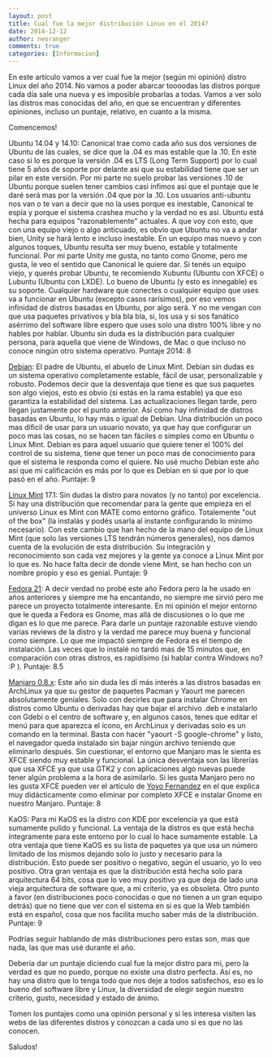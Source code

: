 ```yaml
---
layout: post
title: Cual fue la mejor distribución Linux en el 2014?
date: 2014-12-12
author: neoranger
comments: true
categories: [Informacion]
---
```

En este artículo vamos a ver cual fue la mejor (según mi opinión) distro Linux del año 2014.
No vamos a poder abarcar toooodas las distros porque cada día sale una nueva y es imposible probarlas a todas.
Vamos a ver solo las distros mas conocidas del año, en que se encuentran y diferentes opiniones, incluso un puntaje, relativo, en cuanto a la misma.

Comencemos!

Ubuntu 14.04 y 14.10: Canonical trae como cada año sus dos versiones de Ubuntu de las cuales, se dice que la .04 es mas estable que la .10. En este caso si lo es porque la versión .04 es LTS (Long Term Support) por lo cual tiene 5 años de soporte por delante asi que su estabilidad tiene que ser un pilar en este versión. Por mi parte no suelo probar las versiones .10 de Ubuntu porque suelen tener cambios casi ínfimos asi que el puntaje que le daré será mas por la versión .04 que por la .10.
Los usuarios anti-ubuntu nos van o te van a decir que no la uses porque es inestable, Canonical te espía y porque el sistema crashea mucho y la verdad no es así. Ubuntu está hecha para equipos "razonablemente" actuales. A que voy con esto, que con una equipo viejo o algo anticuado, es obvio que Ubuntu no va a andar bien, Unity se hará lento e incluso inestable. En un equipo mas nuevo y con algunos toques, Ubuntu resulta ser muy bueno, estable y totalmente funcional. Por mi parte Unity me gusta, no tanto como Gnome, pero me gusta, le veo el sentido que Canonical le quiere dar. Si tenés un equipo viejo, y querés probar Ubuntu, te recomiendo Xubuntu (Ubuntu con XFCE) o Lubuntu (Ubuntu con LXDE).
Lo bueno de Ubuntu (y esto es innegable) es su soporte. Cualquier hardware que conectes o cualquier equipo que uses va a funcionar en Ubuntu (excepto casos rarísimos), por eso vemos infinidad de distros basadas en Ubuntu, por algo será. Y no me vengan con que usa paquetes privativos y bla bla bla, si, los usa y si sos fanático asérrimo del software libre espero que uses solo una distro 100% libre y no hables por hablar.
Ubuntu sin duda es la distribución para cualquier persona, para aquella que viene de Windows, de Mac o que incluso no conoce ningún otro sistema operativo.
Puntaje 2014: 8

<a href="https://www.debian.org/index.es.html">Debian</a>: El padre de Ubuntu, el abuelo de Linux Mint. Debian sin dudas es un sistema operativo completamente estable, fácil de usar, personalizable y robusto. Podemos decir que la desventaja que tiene es que sus paquetes son algo viejos, esto es obvio (si estás en la rama estable) ya que eso garantiza la estabilidad del sistema. Las actualizaciones llegan tarde, pero llegan justamente por el punto anterior.
Así como hay infinidad de distros basadas en Ubuntu, lo hay más o igual de Debian.
Una distribución un poco mas dificil de usar para un usuario novato, ya que hay que configurar un poco mas las cosas, no se hacen tan fáciles o simples como en Ubuntu o Linux Mint. Debian es para aquel usuario que quiere tener el 100% del control de su sistema, tiene que tener un poco mas de conocimiento para que el sistema le responda como el quiere. No usé mucho Debian este año asi que mi calificación es más por lo que es Debian en si que por lo que pasó en el año.
Puntaje: 9

<a href="http://www.linuxmint.com/">Linux Mint</a> 17.1: Sin dudas la distro para novatos (y no tanto) por excelencia. Si hay una distribución que recomendar para la gente que empieza en el universo Linux es Mint con MATE como entorno gráfico. Totalemente "out of the box" (la instalás y podés usarla al instante configurando lo mínimo necesario).
Con este cambio que han hecho de la mano del equipo de Linux Mint (que solo las versiones LTS tendrán números generales), nos damos cuenta de la evolución de esta distribución. Su integración y reconocimiento son cada vez mejores y la gente ya conoce a Linux Mint por lo que es. No hace falta decir de donde viene Mint, se han hecho con un nombre propio y eso es genial.
Puntaje: 9

<a href="http://fedoraproject.org/es/">Fedora 21</a>: A decir verdad no probé este año Fedora pero la he usado en años anteriores y siempre me ha encantando, no siempre me sirvió pero me parece un proyecto totalmente interesante. En mi opinión el mejor entorno que le queda a Fedora es Gnome, mas allá de discusiones o lo que me digan es lo que me parece. Para darle un puntaje razonable estuve viendo varias reviews de la distro y la verdad me parece muy buena y funcional como siempre. Lo que me impactó siempre de Fedora es el tiempo de instalación. Las veces que lo instalé no tardó mas de 15 minutos que, en comparación con otras distros, es rapidísimo (si hablar contra Windows no? :P ).
Puntaje: 8.5

<a href="http://manjaro.org/">Manjaro 0.8.x</a>: Este año sin duda les dí más interés a las distros basadas en ArchLinux ya que su gestor de paquetes Pacman y Yaourt me parecen absolutamente geniales. Solo con decirles que para instalar Chrome en distros como Ubuntu o derivadas hay que bajar el archivo .deb e instalarlo con Gdebi o el centro de software y, en algunos casos, tenes que editar el menú para que aparezca el ícono, en ArchLinux y derivadas solo es un comando en la terminal. Basta con hacer "yaourt -S google-chrome" y listo, el navegador queda instalado sin bajar ningún archivo teniendo que eliminarlo después.
Sin cuestionar, el entorno que Manjaro mas le sienta es XFCE siendo muy estable y funcional. La única desventaja son las librerías que usa XFCE ya que usa GTK2 y con aplicaciones algo nuevas puede tener algún problema a la hora de asimilarlo. Si les gusta Manjaro pero no les gusta XFCE pueden ver el artículo de <a href="https://deblinux.wordpress.com/2014/12/07/domingos-gtkeros-con-manjaro-y-un-cafe-de-xfce-a-gnome/">Yoyo Fernandez</a> en el que explica muy didácticamente como eliminar por completo XFCE e instalar Gnome en nuestro Manjaro.
Puntaje: 8

KaOS: Para mi KaOS es la distro con KDE por excelencia ya que está sumamente pulido y funcional. La ventaja de la distros es que está hecha íntegramente para este entorno por lo cual lo hace sumamente estable. La otra ventaja que tiene KaOS es su lista de paquetes ya que usa un número limitado de los mismos dejando solo lo justo y necesario para la distribución. Esto puede ser positivo o negativo, según el usuario, yo lo veo positivo. Otra gran ventaja es que la distribución está hecha solo para arquitectura 64 bits, cosa que lo veo muy positivo ya que deja de lado una vieja arquitectura de software que, a mi criterio, ya es obsoleta.
Otro punto a favor (en distribuciones poco conocidas o que no tienen a un gran equipo detrás) que no tiene que ver con el sistema en si es que la Web también está en español, cosa que nos facilita mucho saber más de la distribución.
Puntaje: 9

Podrías seguir hablando de más distribuciones pero estas son, mas que nada, las que mas usé durante el año.

Debería dar un puntaje diciendo cual fue la mejor distro para mi, pero la verdad es que no puedo, porque no existe una distro perfecta. Así es, no hay una distro que lo tenga todo que nos deje a todos satisfechos, eso es lo bueno del software libre y Linux, la diversidad de elegir según nuestro criterio, gusto, necesidad y estado de ánimo.

Tomen los puntajes como una opinión personal y si les interesa visiten las webs de las diferentes distros y conozcan a cada uno si es que no las conocen.

Saludos!

